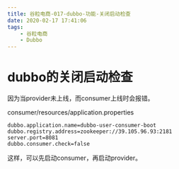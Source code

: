 ```yaml
---
title: 谷粒电商-017-dubbo-功能-关闭启动检查
date: 2020-02-17 17:41:06
tags: 
    - 谷粒电商
    - Dubbo
---
```


# dubbo的关闭启动检查
因为当provider未上线，而consumer上线时会报错。

consumer/resources/application.properties
```
dubbo.application.name=dubbo-user-consumer-boot
dubbo.registry.address=zookeeper://39.105.96.93:2181
server.port=8081
dubbo.consumer.check=false
```

这样，可以先启动consumer，再启动provider。
